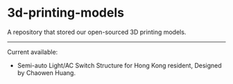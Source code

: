 # 3d-printing-models

A repository that stored our open-sourced 3D printing models.

---

Current available:

* Semi-auto Light/AC Switch Structure for Hong Kong resident, Designed by Chaowen Huang.